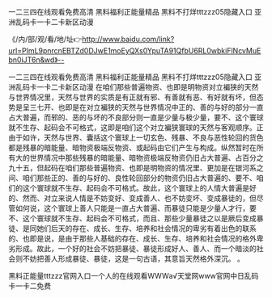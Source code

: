 一二三四在线观看免费高清
黑料福利正能量精品
黑料不打烊tttzzz05隐藏入口
亚洲乱码卡一卡二卡新区动漫


《/内/部/观/看/地/址👉http://www.baidu.com/link?url=PImL9pnrcnEBTZd0DJwE1moEyQXs0YpuTA91QfbU6RL0wbkiFlNcvMuEbn0iJT6n&wd》--

一二三四在线观看免费高清
黑料福利正能量精品
黑料不打烊tttzzz05隐藏入口
亚洲乱码卡一卡二卡新区动漫
在咱们那些普遍物资、也即是明物资对立褊狭的天然与世界情况里，天然与世界的实质是有正就有邪、有善就有恶、有好就有坏，但态势是呈三七开、也即是在对立褊狭的天然与世界情况中正的、善的与好的部分一直占大普遍，而邪的、恶的与坏的不良部分则一直是少量与极少量，要不、这个寰球就不生存、起码会不可格式，这即是咱们这个对立褊狭寰球的天然与客观顺序。正由于如许，天然与世界、囊括这个寰球上一切玄色、残暴、不良与恶性轮回的货色都是残暴的暗能量、暗物资极端反物资、或起码由它们产生与构成。纵然暂时在所有大的世界情况中那些残暴的暗能量、暗物资极端反物资仍旧占大普遍、占百分之九十五，但起码在咱们那些普遍物资、也即是明物资的情况里、更加是在银河系之间、咱们那些正的、善的与好的、良性轮回部分的物资仍旧占大普遍的、要不、咱们的这个寰球就不生存、起码会不可格式。故此，这个寰球上的人情大普遍是好的、然而、对立来说人情是不妨变好、变成善人、也不妨变坏、变成暴徒的，但尽管如何说，这个寰球上善人只能是一直占大普遍、而暴徒只能是少量人才行，要不、这个寰球就不生存、起码会不可格式，而且、那些少量暴徒之以是厥后变成暴徒、是同她们后天的存在、成长、生存、培养和社会情况的卑劣有着出色的联系的、也即是说，是由于那些人基础的存在、成长、生存、培养和社会情况的格外卑劣形成。故此，一个好的社会不妨把暴徒、暴徒形成好人、善人、而一个暗淡的社会则不妨把善人形成暴徒、暴徒，这是一句古语，其意旨天然格外深沉。
。





黑料正能量tttzzz官网入口一个人的在线观看WWWа√天堂网www官网中日乱码卡一卡二免费
